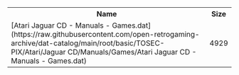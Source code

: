 <table>
<tr><th>Name</th><th>Size</th></tr>
<tr><td>
[Atari Jaguar CD - Manuals - Games.dat](https://raw.githubusercontent.com/open-retrogaming-archive/dat-catalog/main/root/basic/TOSEC-PIX/Atari/Jaguar CD/Manuals/Games/Atari Jaguar CD - Manuals - Games.dat)
</td><td>4929</td></tr>
</table>
